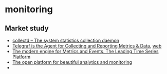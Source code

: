 # monitoring

## Market study

- [collectd – The system statistics collection daemon](https://collectd.org/)
- [Telegraf is the Agent for Collecting and Reporting Metrics & Data](https://github.com/influxdata/telegraf), [web](https://www.influxdata.com/time-series-platform/telegraf/)
- [The modern engine for Metrics and Events, The Leading Time Series Platform](https://www.influxdata.com/)
- [The open platform for beautiful analytics and monitoring](https://grafana.com/)
- []()
